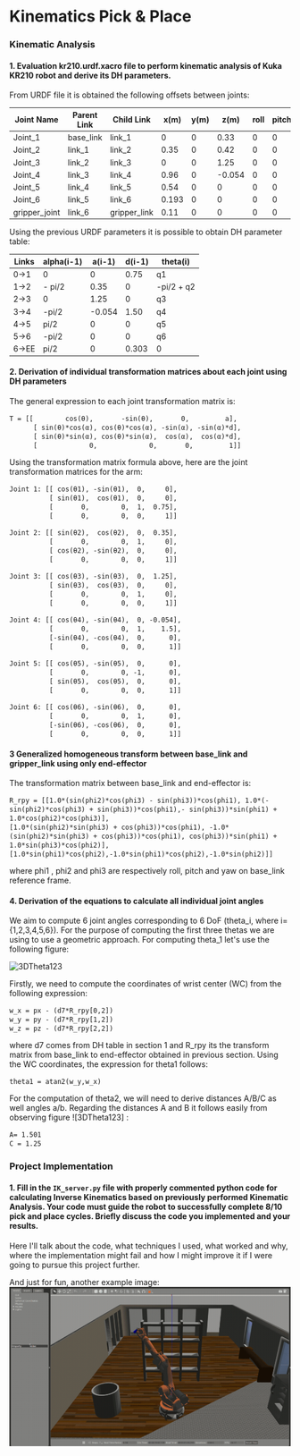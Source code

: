 # Kinematics Pick & Place

[//]: # (Image References)

[image1]: ./misc_images/misc1.png
[image2]: ./misc_images/misc3.png
[image3]: ./misc_images/misc2.png
  


### Kinematic Analysis
#### 1. Evaluation kr210.urdf.xacro file to perform kinematic analysis of Kuka KR210 robot and derive its DH parameters.
From URDF file it is obtained the following offsets between joints:

Joint Name | Parent Link |Child Link | x(m) | y(m) | z(m) | roll | pitch | yaw
--- | --- | --- | --- | ---| ---|---|---|---
Joint_1| base_link |link_1  | 0     |0  |0.33   |0 |0 |0  
Joint_2| link_1    | link_2 |  0.35 | 0 |  0.42 |0 |0 |0 
Joint_3| link_2    | link_3 | 0     | 0 | 1.25  |0 |0 |0 
Joint_4|  link_3   | link_4 |0.96   | 0 | -0.054|0 |0 |0 
Joint_5| link_4    | link_5 | 0.54  |0  | 0     |0 |0 |0 
Joint_6| link_5    | link_6 | 0.193 | 0 | 0     |0 |0 |0 
gripper_joint |link_6| gripper_link|0.11|0 | 0     |0 |0 |0   

Using the previous URDF parameters it is possible to obtain DH parameter table:

Links | alpha(i-1) | a(i-1) | d(i-1) | theta(i)
--- | --- | --- | --- | ---
0->1 | 0 | 0 | 0.75 | q1
1->2 | - pi/2 | 0.35 | 0 | -pi/2 + q2
2->3 | 0 | 1.25 | 0 | q3
3->4 |  -pi/2 | -0.054 | 1.50 | q4
4->5 | pi/2 | 0 | 0 | q5
5->6 | -pi/2 | 0 | 0 | q6
6->EE | pi/2 | 0 | 0.303 | 0


#### 2. Derivation of individual transformation matrices about each joint using DH parameters

The general expression to each joint transformation matrix is:
```
T = [[        cos(θ),       -sin(θ),       0,         a],
      [ sin(θ)*cos(α), cos(θ)*cos(α), -sin(α), -sin(α)*d],
      [ sin(θ)*sin(α), cos(θ)*sin(α),  cos(α),  cos(α)*d],
      [             0,             0,       0,         1]]
```

Using the transformation matrix formula above, here are the joint transformation matrices for the arm:

```
Joint 1: [[ cos(θ1), -sin(θ1),  0,     0],
          [ sin(θ1),  cos(θ1),  0,     0],
          [       0,        0,  1,  0.75],
          [       0,        0,  0,     1]]
```

```
Joint 2: [[ sin(θ2),  cos(θ2),  0,  0.35],
          [       0,        0,  1,     0],
          [ cos(θ2), -sin(θ2),  0,     0],
          [       0,        0,  0,     1]]
```

```
Joint 3: [[ cos(θ3), -sin(θ3),  0,  1.25],
          [ sin(θ3),  cos(θ3),  0,     0],
          [       0,        0,  1,     0],
          [       0,        0,  0,     1]]
```

```
Joint 4: [[ cos(θ4), -sin(θ4),  0, -0.054],
          [       0,        0,  1,    1.5],
          [-sin(θ4), -cos(θ4),  0,      0],
          [       0,        0,  0,      1]]
```

```
Joint 5: [[ cos(θ5), -sin(θ5),  0,      0],
          [       0,        0, -1,      0],
          [ sin(θ5),  cos(θ5),  0,      0],
          [       0,        0,  0,      1]]
```

```
Joint 6: [[ cos(θ6), -sin(θ6),  0,      0],
          [       0,        0,  1,      0],
          [-sin(θ6), -cos(θ6),  0,      0],
          [       0,        0,  0,      1]]
```
 

#### 3 Generalized homogeneous transform between base_link and gripper_link using only end-effector
The transformation matrix between base_link and end-effector is: 
```
R_rpy = [[1.0*(sin(phi2)*cos(phi3) - sin(phi3))*cos(phi1), 1.0*(-sin(phi2)*cos(phi3) + sin(phi3))*cos(phi1),- sin(phi3))*sin(phi1) + 1.0*cos(phi2)*cos(phi3)],
[1.0*(sin(phi2)*sin(phi3) + cos(phi3))*cos(phi1), -1.0*(sin(phi2)*sin(phi3) + cos(phi3))*cos(phi1), cos(phi3))*sin(phi1) + 1.0*sin(phi3)*cos(phi2)],
[1.0*sin(phi1)*cos(phi2),-1.0*sin(phi1)*cos(phi2),-1.0*sin(phi2)]]

```
where phi1 , phi2 and phi3 are respectively roll, pitch and yaw on base_link reference frame. 

#### 4. Derivation of the equations to calculate all individual joint angles

We aim to compute 6 joint angles corresponding to 6 DoF (theta_i, where i= {1,2,3,4,5,6}). For the purpose of computing the first three thetas we are using to use a geometric approach. 
For computing theta_1 let's use the following figure:

![3DTheta123](https://github.com/BrunoEduardoCSantos/Pick-and-Place/blob/master/misc_images/theta13D.png)


Firstly, we need to compute the coordinates of wrist center (WC) from the following expression:

```
w_x = px - (d7*R_rpy[0,2])
w_y = py - (d7*R_rpy[1,2])
w_z = pz - (d7*R_rpy[2,2])

```
where d7 comes from DH table in section 1 and R_rpy its the transform matrix from base_link to end-effector obtained in previous section.
Using the WC coordinates, the expression for theta1 follows:

```
theta1 = atan2(w_y,w_x)
```
For the computation of theta2, we will need to derive distances A/B/C as well angles a/b. Regarding the distances A and B it follows easily from observing figure ![3DTheta123] :

```
A= 1.501
C = 1.25

```




### Project Implementation

#### 1. Fill in the `IK_server.py` file with properly commented python code for calculating Inverse Kinematics based on previously performed Kinematic Analysis. Your code must guide the robot to successfully complete 8/10 pick and place cycles. Briefly discuss the code you implemented and your results. 


Here I'll talk about the code, what techniques I used, what worked and why, where the implementation might fail and how I might improve it if I were going to pursue this project further.  


And just for fun, another example image:
![alt text][image3]


